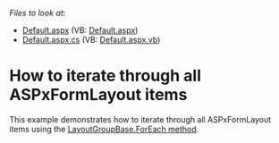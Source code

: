 <!-- default file list -->
*Files to look at*:

* [Default.aspx](./CS/WebSite/Default.aspx) (VB: [Default.aspx](./VB/WebSite/Default.aspx))
* [Default.aspx.cs](./CS/WebSite/Default.aspx.cs) (VB: [Default.aspx.vb](./VB/WebSite/Default.aspx.vb))
<!-- default file list end -->
# How to iterate through all ASPxFormLayout items


<p>This example demonstrates how to iterate through all ASPxFormLayout items using the <a href="http://documentation.devexpress.com/#AspNet/clsDevExpressWebASPxFormLayoutLayoutGroupBasetopic"><u>LayoutGroupBase.ForEach method</u></a>.</p>

<br/>


